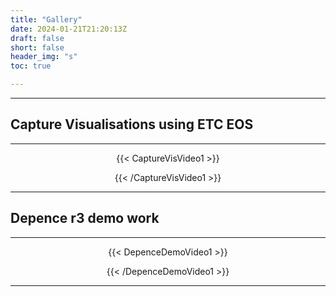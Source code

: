 ```yaml
---
title: "Gallery"
date: 2024-01-21T21:20:13Z
draft: false
short: false
header_img: "s"
toc: true

---
```


<hr>

## Capture Visualisations using ETC EOS

<hr>

<div style="text-align: center;" markdown="1">
{{< CaptureVisVideo1 >}}
  <p>
  </p>
{{< /CaptureVisVideo1 >}}
</div>

<hr>

## Depence r3 demo work

<hr>

<div style="text-align: center;" markdown="1">
{{< DepenceDemoVideo1 >}}
  <p>
  </p>
{{< /DepenceDemoVideo1 >}}
</div>


<hr>
